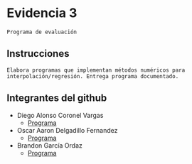 # Evidencia 3
    Programa de evaluación

## Instrucciones
    Elabora programas que implementan métodos numéricos para interpolación/regresión. Entrega programa documentado.

## Integrantes del github
- Diego Alonso Coronel Vargas
    - [Programa](../Evidencia%203/T5%20-%20E3%20-%20Programa.pdf)
- Oscar Aaron Delgadillo Fernandez
    - [Programa](../Evidencia%203/T5%20-%20E3%20%20-%20%20%20%20Programa%20O.pdf)
- Brandon García Ordaz
    - [Programa](../Evidencia%203/T5%20-%20E3%20-%20ProgramaBrandon.pdf)